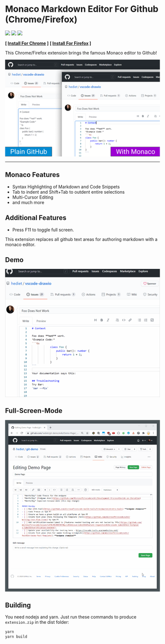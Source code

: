 # Monaco Markdown Editor For Github (Chrome/Firefox)

[![](https://img.shields.io/static/v1?style=social&label=Sponsor&message=%E2%9D%A4&logo=GitHub&color&link=%3Curl%3E)](https://github.com/sponsors/hediet)
[![](https://img.shields.io/static/v1?style=social&label=Donate&message=%E2%9D%A4&logo=Paypal&color&link=%3Curl%3E)](https://www.paypal.com/cgi-bin/webscr?cmd=_s-xclick&hosted_button_id=ZP5F38L4C88UY&source=url)
[![](https://img.shields.io/twitter/follow/hediet_dev.svg?style=social)](https://twitter.com/intent/follow?screen_name=hediet_dev)

**[ [Install For Chrome](https://chrome.google.com/webstore/detail/monaco-markdown-editor-fo/mmpbdjdnmhgkpligeniippcgfmkgkpnf) ]** **[ [Install For Firefox](https://addons.mozilla.org/de/firefox/addon/monaco-markdown-github-editor/) ]**

This Chrome/Firefox extension brings the famous Monaco editor to Github!

![](./docs/screenshot.png)

---

## Monaco Features

-   Syntax Highlighting of Markdown and Code Snippets
-   Tab to indent and Shift+Tab to outdent entire selections
-   Multi-Cursor Editing
-   and much more

## Additional Features

-   Press F11 to toggle full screen.

This extension replaces all github text areas for authoring markdown with a monaco editor.

## Demo

![](./docs/demo.gif)

## Full-Screen-Mode

![](./docs/fullscreen.gif)

## Building

You need nodejs and yarn. Just run these commands to produce `extension.zip` in the dist folder:

```
yarn
yarn build
```
